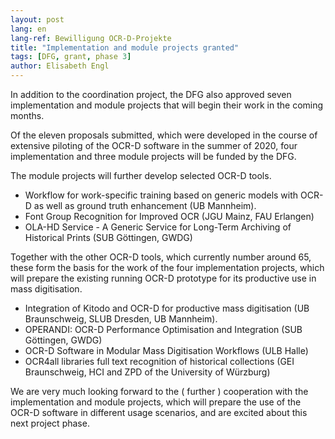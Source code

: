 ```yaml
---
layout: post
lang: en
lang-ref: Bewilligung OCR-D-Projekte
title: "Implementation and module projects granted"
tags: [DFG, grant, phase 3]
author: Elisabeth Engl
---
```


In addition to the coordination project, the DFG also approved seven implementation 
and module projects that will begin their work in the coming months.


Of the eleven proposals submitted, which were developed in the course of extensive piloting 
of the OCR-D software in the summer of 2020, four implementation and three module projects 
will be funded by the DFG. 

The module projects will further develop selected OCR-D tools.
* Workflow for work-specific training based on generic models with OCR-D as well as ground truth enhancement (UB Mannheim).
* Font Group Recognition for Improved OCR (JGU Mainz, FAU Erlangen)
* OLA-HD Service - A Generic Service for Long-Term Archiving of Historical Prints (SUB Göttingen, GWDG)

Together with the other OCR-D tools, which currently number around 65, these form the basis for the work of the four implementation projects, which will prepare the existing running OCR-D prototype for its productive use in mass digitisation. 
* Integration of Kitodo and OCR-D for productive mass digitisation (UB Braunschweig, SLUB Dresden, UB Mannheim).
* OPERANDI: OCR-D Performance Optimisation and Integration (SUB Göttingen, GWDG)
* OCR-D Software in Modular Mass Digitisation Workflows (ULB Halle)
* OCR4all libraries full text recognition of historical collections (GEI Braunschweig, HCI and ZPD of the University of Würzburg)

We are very much looking forward to the ( further ) cooperation with the implementation and module projects, which will prepare the use of the OCR-D software in different usage scenarios, and are excited about this next project phase.
